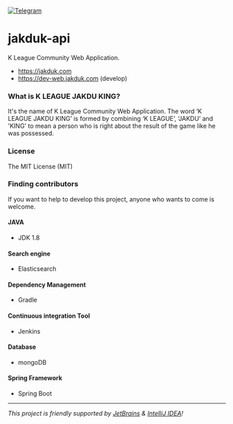 [![Telegram](https://img.shields.io/badge/join-telegram-blue.svg)](https://t.me/joinchat/EEdSAQ6kK0zyY_N_6TdW_Q)

jakduk-api
===================
K League Community Web Application.

* https://jakduk.com
* https://dev-web.jakduk.com (develop)

### What is K LEAGUE JAKDU KING?
It's the name of K League Community Web Application.
The word ‘K LEAGUE JAKDU KING’ is formed by combining ‘K LEAGUE’, ‘JAKDU’ and 'KING' to mean a person who is right about the result of the game like he was possessed.

### License
The MIT License (MIT)

### Finding contributors
If you want to help to develop this project, anyone who wants to come is welcome.

#### JAVA
* JDK 1.8

#### Search engine
* Elasticsearch

#### Dependency Management
* Gradle

#### Continuous integration Tool
* Jenkins

#### Database
* mongoDB

#### Spring Framework
* Spring Boot

---
_This project is friendly supported by [JetBrains](https://jetbrains.com) & [IntelliJ IDEA](https://www.jetbrains.com/idea)!_


